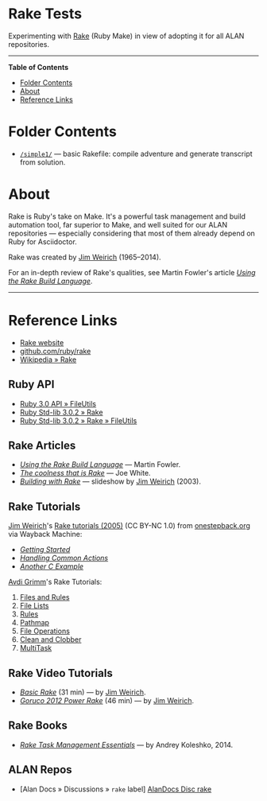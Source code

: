 # Rake Tests

Experimenting with [Rake] (Ruby Make) in view of adopting it for all ALAN repositories.


-----

**Table of Contents**

<!-- MarkdownTOC autolink="true" bracket="round" autoanchor="false" lowercase="only_ascii" uri_encoding="true" levels="1,2,3" -->

- [Folder Contents](#folder-contents)
- [About](#about)
- [Reference Links](#reference-links)

<!-- /MarkdownTOC -->

# Folder Contents

- [`/simple1/`](./simple1/) — basic Rakefile: compile adventure and generate transcript from solution.

# About

Rake is Ruby's take on Make.
It's a powerful task management and build automation tool, far superior to Make, and well suited for our ALAN repositories — especially considering that most of them already depend on Ruby for Asciidoctor.

Rake was created by [Jim Weirich] (1965–2014).

For an in-depth review of Rake's qualities, see Martin Fowler's article _[Using the Rake Build Language]_.

-----

# Reference Links

- [Rake website][Rake]
- [github.com/ruby/rake]
- [Wikipedia » Rake]

<!-- MarkdownTOC:excluded -->
## Ruby API

- [Ruby 3.0 API » FileUtils]
- [Ruby Std-lib 3.0.2 » Rake]
- [Ruby Std-lib 3.0.2 » Rake » FileUtils]

<!-- MarkdownTOC:excluded -->
## Rake Articles

- _[Using the Rake Build Language]_ — Martin Fowler.
- _[The coolness that is Rake]_ — Joe White.
- _[Building with Rake]_ — slideshow by [Jim Weirich] (2003).


<!-- MarkdownTOC:excluded -->
## Rake Tutorials

[Jim Weirich]'s [Rake tutorials (2005)] (CC BY-NC 1.0) from [onestepback.org] via Wayback Machine:

- _[Getting Started]_
- _[Handling Common Actions]_
- _[Another C Example]_


[Avdi Grimm]'s Rake Tutorials:

1. [Files and Rules][Avdi Files and Rules]
1. [File Lists][Avdi File Lists]
1. [Rules][Avdi Rules]
1. [Pathmap][Avdi Pathmap]
1. [File Operations][Avdi File Operations]
1. [Clean and Clobber][Avdi Clean and Clobber]
1. [MultiTask][Avdi MultiTask]

<!-- MarkdownTOC:excluded -->
## Rake Video Tutorials

- _[Basic Rake]_ (31 min) — by [Jim Weirich].
- _[Goruco 2012 Power Rake]_ (46 min) — by [Jim Weirich].

<!-- MarkdownTOC:excluded -->
## Rake Books

- _[Rake Task Management Essentials]_ — by Andrey Koleshko, 2014.

<!-- MarkdownTOC:excluded -->
## ALAN Repos

- [Alan Docs » Discussions » `rake` label] [AlanDocs Disc rake]

<!-----------------------------------------------------------------------------
                               REFERENCE LINKS
------------------------------------------------------------------------------>

[Rake]: https://ruby.github.io/rake/ "Rake (Ruby Make) website"
[Wikipedia » Rake]: https://en.wikipedia.org/wiki/Rake_(software) "Wikipedia page on Rake"
[github.com/ruby/rake]: https://github.com/ruby/rake "Rake repository at GitHub"

[onestepback.org]: https://onestepback.org

<!-- Ruby API -->

[Ruby Std-lib 3.0.2 » Rake]:https://ruby-doc.org/stdlib-3.0.2/libdoc/rake/rdoc/
[Ruby Std-lib 3.0.2 » Rake » FileUtils]: https://ruby-doc.org/stdlib-3.0.2/libdoc/rake/rdoc/FileUtils.html
[Ruby 3.0 API » FileUtils]: https://rubyapi.org/3.0/o/fileutils

<!-- Rake articles -->

[Using the Rake Build Language]: https://martinfowler.com/articles/rake.html
[The coolness that is Rake]: https://blog.excastle.com/2006/09/05/the-coolness-that-is-rake/
[Building with Rake]: https://web.archive.org/web/20140220214827/http://www.onestepback.org/articles/buildingwithrake/index.html

<!-- Jim Weirich Tutorials -->

[Rake tutorials (2005)]: https://web.archive.org/web/20140220214314/https://www.onestepback.org/index.cgi/Tech/Rake/Tutorial
[Getting Started]: https://web.archive.org/web/20140220202215/http://onestepback.org/index.cgi/Tech/Rake/Tutorial/RakeTutorialIntroduction.rdoc
[Handling Common Actions]: https://web.archive.org/web/20140220202125/http://onestepback.org/index.cgi/Tech/Rake/Tutorial/RakeTutorialRules.red
[Another C Example]: https://web.archive.org/web/20140220202128/http://onestepback.org/index.cgi/Tech/Rake/Tutorial/RakeTutorialAnotherCExample.red

<!-- Avdi Tutorials -->

[Avdi Files and Rules]: https://avdi.codes/rake-part-1-basics/
[Avdi File Lists]: https://avdi.codes/rake-part-2-file-lists-2/
[Avdi Rules]: https://avdi.codes/rake-part-3-rules/
[Avdi Pathmap]: https://avdi.codes/rake-part-4-pathmap/
[Avdi File Operations]: https://avdi.codes/rake-part-5-file-operations/
[Avdi Clean and Clobber]: https://avdi.codes/rake-part-6-clean-and-clobber/
[Avdi MultiTask]: https://avdi.codes/rake-part-7-multitask/

<!-- Video Tutorials -->

[Basic Rake]: https://amara.org/en/videos/wg3cI6Nxjuxg/info/basic-rake-by-jim-weirich/
[Goruco 2012 Power Rake]: https://amara.org/en/videos/GxlygXn6h8SB/info/goruco-2012-power-rake-by-jim-weirich/

<!-- Rake Books -->

[Rake Task Management Essentials]: https://www.packtpub.com/product/rake-task-management-essentials/9781783280773

<!-- ALAN Repos -->

[AlanDocs Disc rake]: https://github.com/alan-if/alan-docs/discussions?discussions_q=label%3A%22%3Ahammer%3A+Rake%22 "All Alan-Docs discussions labelled 'rake'"

<!-- people -->

[Avdi Grimm]: https://github.com/avdi "View Avdi Grimm's GitHub profile"
[Jim Weirich]: https://en.wikipedia.org/wiki/Jim_Weirich "Wikipedia » Jim Weirich"

<!-- EOF -->
